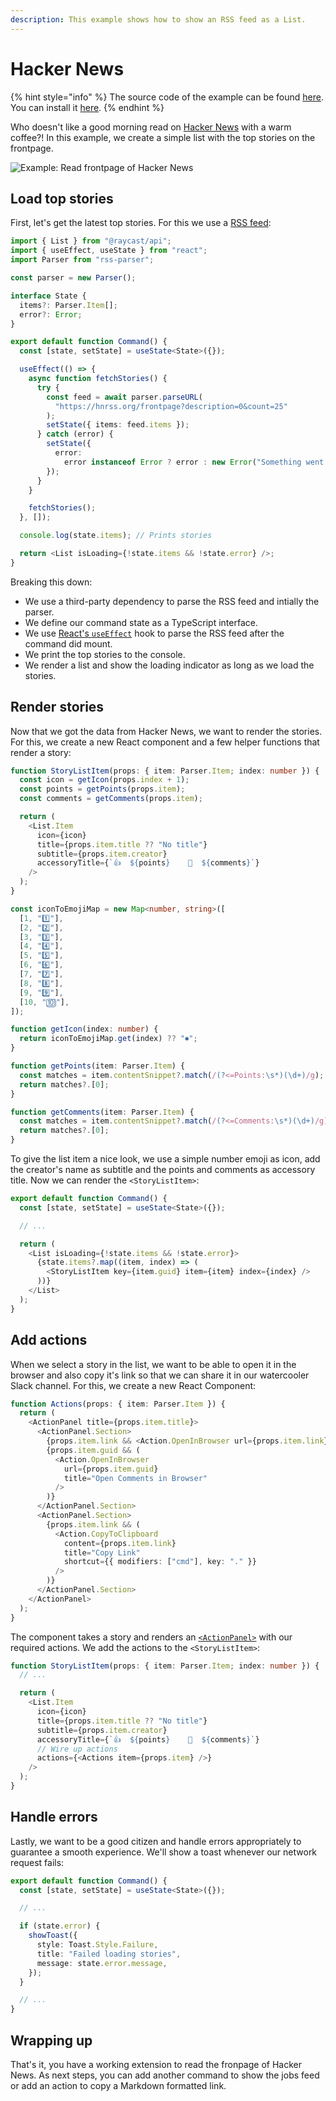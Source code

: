 ```yaml
---
description: This example shows how to show an RSS feed as a List.
---
```


# Hacker News

{% hint style="info" %}
The source code of the example can be found [here](https://github.com/raycast/extensions/tree/main/extensions/hacker-news#readme). You can install it [here](https://www.raycast.com/thomas/hacker-news).
{% endhint %}

Who doesn't like a good morning read on [Hacker News](https://news.ycombinator.com) with a warm coffee?! In this example, we create a simple list with the top stories on the frontpage.

![Example: Read frontpage of Hacker News](../.gitbook/assets/example-hacker-news.png)

## Load top stories

First, let's get the latest top stories. For this we use a [RSS feed](https://hnrss.org):

```typescript
import { List } from "@raycast/api";
import { useEffect, useState } from "react";
import Parser from "rss-parser";

const parser = new Parser();

interface State {
  items?: Parser.Item[];
  error?: Error;
}

export default function Command() {
  const [state, setState] = useState<State>({});

  useEffect(() => {
    async function fetchStories() {
      try {
        const feed = await parser.parseURL(
          "https://hnrss.org/frontpage?description=0&count=25"
        );
        setState({ items: feed.items });
      } catch (error) {
        setState({
          error:
            error instanceof Error ? error : new Error("Something went wrong"),
        });
      }
    }

    fetchStories();
  }, []);

  console.log(state.items); // Prints stories

  return <List isLoading={!state.items && !state.error} />;
}
```

Breaking this down:

- We use a third-party dependency to parse the RSS feed and intially the parser.
- We define our command state as a TypeScript interface.
- We use [React's `useEffect`](https://reactjs.org/docs/hooks-effect.html) hook to parse the RSS feed after the command did mount.
- We print the top stories to the console.
- We render a list and show the loading indicator as long as we load the stories.

## Render stories

Now that we got the data from Hacker News, we want to render the stories. For this, we create a new React component and a few helper functions that render a story:

```typescript
function StoryListItem(props: { item: Parser.Item; index: number }) {
  const icon = getIcon(props.index + 1);
  const points = getPoints(props.item);
  const comments = getComments(props.item);

  return (
    <List.Item
      icon={icon}
      title={props.item.title ?? "No title"}
      subtitle={props.item.creator}
      accessoryTitle={`👍  ${points}    💬  ${comments}`}
    />
  );
}

const iconToEmojiMap = new Map<number, string>([
  [1, "1️⃣"],
  [2, "2️⃣"],
  [3, "3️⃣"],
  [4, "4️⃣"],
  [5, "5️⃣"],
  [6, "6️⃣"],
  [7, "7️⃣"],
  [8, "8️⃣"],
  [9, "9️⃣"],
  [10, "🔟"],
]);

function getIcon(index: number) {
  return iconToEmojiMap.get(index) ?? "⏺";
}

function getPoints(item: Parser.Item) {
  const matches = item.contentSnippet?.match(/(?<=Points:\s*)(\d+)/g);
  return matches?.[0];
}

function getComments(item: Parser.Item) {
  const matches = item.contentSnippet?.match(/(?<=Comments:\s*)(\d+)/g);
  return matches?.[0];
}
```

To give the list item a nice look, we use a simple number emoji as icon, add the creator's name as subtitle and the points and comments as accessory title. Now we can render the `<StoryListItem>`:

```typescript
export default function Command() {
  const [state, setState] = useState<State>({});

  // ...

  return (
    <List isLoading={!state.items && !state.error}>
      {state.items?.map((item, index) => (
        <StoryListItem key={item.guid} item={item} index={index} />
      ))}
    </List>
  );
}
```

## Add actions

When we select a story in the list, we want to be able to open it in the browser and also copy it's link so that we can share it in our watercooler Slack channel. For this, we create a new React Component:

```typescript
function Actions(props: { item: Parser.Item }) {
  return (
    <ActionPanel title={props.item.title}>
      <ActionPanel.Section>
        {props.item.link && <Action.OpenInBrowser url={props.item.link} />}
        {props.item.guid && (
          <Action.OpenInBrowser
            url={props.item.guid}
            title="Open Comments in Browser"
          />
        )}
      </ActionPanel.Section>
      <ActionPanel.Section>
        {props.item.link && (
          <Action.CopyToClipboard
            content={props.item.link}
            title="Copy Link"
            shortcut={{ modifiers: ["cmd"], key: "." }}
          />
        )}
      </ActionPanel.Section>
    </ActionPanel>
  );
}
```

The component takes a story and renders an [`<ActionPanel>`](../api-reference/user-interface/action-panel.md) with our required actions. We add the actions to the `<StoryListItem>`:

```typescript
function StoryListItem(props: { item: Parser.Item; index: number }) {
  // ...

  return (
    <List.Item
      icon={icon}
      title={props.item.title ?? "No title"}
      subtitle={props.item.creator}
      accessoryTitle={`👍  ${points}    💬  ${comments}`}
      // Wire up actions
      actions={<Actions item={props.item} />}
    />
  );
}
```

## Handle errors

Lastly, we want to be a good citizen and handle errors appropriately to guarantee a smooth experience. We'll show a toast whenever our network request fails:

```typescript
export default function Command() {
  const [state, setState] = useState<State>({});

  // ...

  if (state.error) {
    showToast({
      style: Toast.Style.Failure,
      title: "Failed loading stories",
      message: state.error.message,
    });
  }

  // ...
}
```

## Wrapping up

That's it, you have a working extension to read the fronpage of Hacker News. As next steps, you can add another command to show the jobs feed or add an action to copy a Markdown formatted link.
